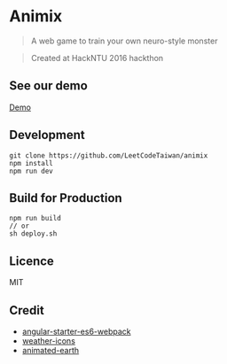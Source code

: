 # Animix

> A web game to train your own neuro-style monster

> Created at HackNTU 2016 hackthon

## See our demo
[Demo](https://leetcodetaiwan.github.io/animix/)

## Development
```
git clone https://github.com/LeetCodeTaiwan/animix
npm install
npm run dev
```

## Build for Production
```
npm run build
// or
sh deploy.sh
```

## Licence
MIT

## Credit
- [angular-starter-es6-webpack](https://github.com/TheLarkInn/angular-starter-es6-webpack)
- [weather-icons](http://codepen.io/motorlatitude/pen/CyqDf)
- [animated-earth](http://codepen.io/orrybaram/pen/NqvVeX)

